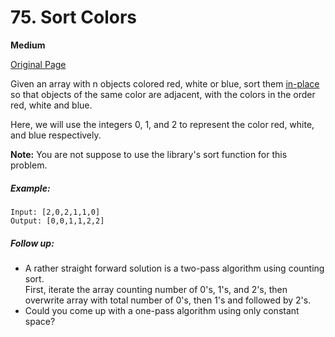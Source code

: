 # 75. Sort Colors

**Medium**

[Original Page](https://leetcode.com/problems/sort-colors/)

Given an array with n objects colored red, white or blue, sort them [in-place](https://en.wikipedia.org/wiki/In-place_algorithm) so that objects of the same color are adjacent, with the colors in the order red, white and blue.

Here, we will use the integers 0, 1, and 2 to represent the color red, white, and blue respectively.

__Note:__ You are not suppose to use the library's sort function for this problem.

##### Example:
```
Input: [2,0,2,1,1,0]
Output: [0,0,1,1,2,2]
```

##### Follow up:
- A rather straight forward solution is a two-pass algorithm using counting sort.   
  First, iterate the array counting number of 0's, 1's, and 2's, then overwrite array with total number of 0's, then 1's and followed by 2's.
- Could you come up with a one-pass algorithm using only constant space?
